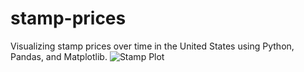 # stamp-prices
Visualizing stamp prices over time in the United States using Python, Pandas, and Matplotlib.
![Stamp Plot](https://user-images.githubusercontent.com/67302599/111370275-4309f400-8655-11eb-83e3-43917b9e7e08.png)
